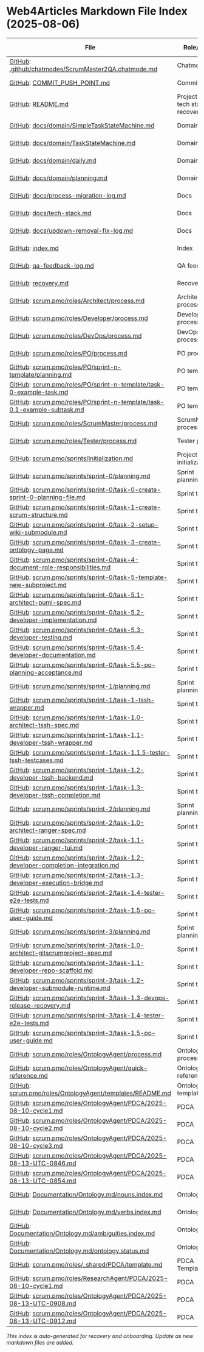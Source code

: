 # Web4Articles Markdown File Index (2025-08-06)

| File | Role/Type | Last Modified |
|------|-----------|--------------|
| [GitHub](https://github.com/Cerulean-Circle-GmbH/Web4Articles/blob/feature/ontology-agent/.github/chatmodes/ScrumMaster2QA.chatmode.md): [.github/chatmodes/ScrumMaster2QA.chatmode.md](.github/chatmodes/ScrumMaster2QA.chatmode.md) | Chatmode | 2025-08-06 |
| [GitHub](https://github.com/Cerulean-Circle-GmbH/Web4Articles/blob/feature/ontology-agent/COMMIT_PUSH_POINT.md): [COMMIT_PUSH_POINT.md](COMMIT_PUSH_POINT.md) | Commit guide | 2025-08-06 |
| [GitHub](https://github.com/Cerulean-Circle-GmbH/Web4Articles/blob/feature/ontology-agent/README.md): [README.md](README.md) | Project root, tech stack, recovery | 2025-08-06 |
| [GitHub](https://github.com/Cerulean-Circle-GmbH/Web4Articles/blob/feature/ontology-agent/docs/domain/SimpleTaskStateMachine.md): [docs/domain/SimpleTaskStateMachine.md](docs/domain/SimpleTaskStateMachine.md) | Domain doc | 2025-08-06 |
| [GitHub](https://github.com/Cerulean-Circle-GmbH/Web4Articles/blob/feature/ontology-agent/docs/domain/TaskStateMachine.md): [docs/domain/TaskStateMachine.md](docs/domain/TaskStateMachine.md) | Domain doc | 2025-08-06 |
| [GitHub](https://github.com/Cerulean-Circle-GmbH/Web4Articles/blob/feature/ontology-agent/docs/domain/daily.md): [docs/domain/daily.md](docs/domain/daily.md) | Domain doc | 2025-08-06 |
| [GitHub](https://github.com/Cerulean-Circle-GmbH/Web4Articles/blob/feature/ontology-agent/docs/domain/planning.md): [docs/domain/planning.md](docs/domain/planning.md) | Domain doc | 2025-08-06 |
| [GitHub](https://github.com/Cerulean-Circle-GmbH/Web4Articles/blob/feature/ontology-agent/docs/process-migration-log.md): [docs/process-migration-log.md](docs/process-migration-log.md) | Docs | 2025-08-06 |
| [GitHub](https://github.com/Cerulean-Circle-GmbH/Web4Articles/blob/feature/ontology-agent/docs/tech-stack.md): [docs/tech-stack.md](docs/tech-stack.md) | Docs | 2025-08-06 |
| [GitHub](https://github.com/Cerulean-Circle-GmbH/Web4Articles/blob/feature/ontology-agent/docs/updown-removal-fix-log.md): [docs/updown-removal-fix-log.md](docs/updown-removal-fix-log.md) | Docs | 2025-08-06 |
| [GitHub](https://github.com/Cerulean-Circle-GmbH/Web4Articles/blob/feature/ontology-agent/index.md): [index.md](index.md) | Index | 2025-08-06 |
| [GitHub](https://github.com/Cerulean-Circle-GmbH/Web4Articles/blob/feature/ontology-agent/qa-feedback-log.md): [qa-feedback-log.md](qa-feedback-log.md) | QA feedback | 2025-08-06 |
| [GitHub](https://github.com/Cerulean-Circle-GmbH/Web4Articles/blob/feature/ontology-agent/recovery.md): [recovery.md](recovery.md) | Recovery log | 2025-08-06 |
| [GitHub](https://github.com/Cerulean-Circle-GmbH/Web4Articles/blob/feature/ontology-agent/scrum.pmo/roles/Architect/process.md): [scrum.pmo/roles/Architect/process.md](scrum.pmo/roles/Architect/process.md) | Architect process | 2025-08-06 |
| [GitHub](https://github.com/Cerulean-Circle-GmbH/Web4Articles/blob/feature/ontology-agent/scrum.pmo/roles/Developer/process.md): [scrum.pmo/roles/Developer/process.md](scrum.pmo/roles/Developer/process.md) | Developer process | 2025-08-06 |
| [GitHub](https://github.com/Cerulean-Circle-GmbH/Web4Articles/blob/feature/ontology-agent/scrum.pmo/roles/DevOps/process.md): [scrum.pmo/roles/DevOps/process.md](scrum.pmo/roles/DevOps/process.md) | DevOps process | 2025-08-06 |
| [GitHub](https://github.com/Cerulean-Circle-GmbH/Web4Articles/blob/feature/ontology-agent/scrum.pmo/roles/PO/process.md): [scrum.pmo/roles/PO/process.md](scrum.pmo/roles/PO/process.md) | PO process | 2025-08-06 |
| [GitHub](https://github.com/Cerulean-Circle-GmbH/Web4Articles/blob/feature/ontology-agent/scrum.pmo/roles/PO/sprint-n-template/planning.md): [scrum.pmo/roles/PO/sprint-n-template/planning.md](scrum.pmo/roles/PO/sprint-n-template/planning.md) | PO template | 2025-08-06 |
| [GitHub](https://github.com/Cerulean-Circle-GmbH/Web4Articles/blob/feature/ontology-agent/scrum.pmo/roles/PO/sprint-n-template/task-0-example-task.md): [scrum.pmo/roles/PO/sprint-n-template/task-0-example-task.md](scrum.pmo/roles/PO/sprint-n-template/task-0-example-task.md) | PO template | 2025-08-06 |
| [GitHub](https://github.com/Cerulean-Circle-GmbH/Web4Articles/blob/feature/ontology-agent/scrum.pmo/roles/PO/sprint-n-template/task-0.1-example-subtask.md): [scrum.pmo/roles/PO/sprint-n-template/task-0.1-example-subtask.md](scrum.pmo/roles/PO/sprint-n-template/task-0.1-example-subtask.md) | PO template | 2025-08-06 |
| [GitHub](https://github.com/Cerulean-Circle-GmbH/Web4Articles/blob/feature/ontology-agent/scrum.pmo/roles/ScrumMaster/process.md): [scrum.pmo/roles/ScrumMaster/process.md](scrum.pmo/roles/ScrumMaster/process.md) | ScrumMaster process | 2025-08-06 |
| [GitHub](https://github.com/Cerulean-Circle-GmbH/Web4Articles/blob/feature/ontology-agent/scrum.pmo/roles/Tester/process.md): [scrum.pmo/roles/Tester/process.md](scrum.pmo/roles/Tester/process.md) | Tester process | 2025-08-06 |
| [GitHub](https://github.com/Cerulean-Circle-GmbH/Web4Articles/blob/feature/ontology-agent/scrum.pmo/sprints/initialization.md): [scrum.pmo/sprints/initialization.md](scrum.pmo/sprints/initialization.md) | Project initialization | 2025-08-06 |
| [GitHub](https://github.com/Cerulean-Circle-GmbH/Web4Articles/blob/feature/ontology-agent/scrum.pmo/sprints/sprint-0/planning.md): [scrum.pmo/sprints/sprint-0/planning.md](scrum.pmo/sprints/sprint-0/planning.md) | Sprint planning | 2025-08-06 |
| [GitHub](https://github.com/Cerulean-Circle-GmbH/Web4Articles/blob/feature/ontology-agent/scrum.pmo/sprints/sprint-0/task-0-create-sprint-0-planning-file.md): [scrum.pmo/sprints/sprint-0/task-0-create-sprint-0-planning-file.md](scrum.pmo/sprints/sprint-0/task-0-create-sprint-0-planning-file.md) | Sprint task | 2025-08-06 |
| [GitHub](https://github.com/Cerulean-Circle-GmbH/Web4Articles/blob/feature/ontology-agent/scrum.pmo/sprints/sprint-0/task-1-create-scrum-structure.md): [scrum.pmo/sprints/sprint-0/task-1-create-scrum-structure.md](scrum.pmo/sprints/sprint-0/task-1-create-scrum-structure.md) | Sprint task | 2025-08-06 |
| [GitHub](https://github.com/Cerulean-Circle-GmbH/Web4Articles/blob/feature/ontology-agent/scrum.pmo/sprints/sprint-0/task-2-setup-wiki-submodule.md): [scrum.pmo/sprints/sprint-0/task-2-setup-wiki-submodule.md](scrum.pmo/sprints/sprint-0/task-2-setup-wiki-submodule.md) | Sprint task | 2025-08-06 |
| [GitHub](https://github.com/Cerulean-Circle-GmbH/Web4Articles/blob/feature/ontology-agent/scrum.pmo/sprints/sprint-0/task-3-create-ontology-page.md): [scrum.pmo/sprints/sprint-0/task-3-create-ontology-page.md](scrum.pmo/sprints/sprint-0/task-3-create-ontology-page.md) | Sprint task | 2025-08-06 |
| [GitHub](https://github.com/Cerulean-Circle-GmbH/Web4Articles/blob/feature/ontology-agent/scrum.pmo/sprints/sprint-0/task-4-document-role-responsibilities.md): [scrum.pmo/sprints/sprint-0/task-4-document-role-responsibilities.md](scrum.pmo/sprints/sprint-0/task-4-document-role-responsibilities.md) | Sprint task | 2025-08-06 |
| [GitHub](https://github.com/Cerulean-Circle-GmbH/Web4Articles/blob/feature/ontology-agent/scrum.pmo/sprints/sprint-0/task-5-template-new-subproject.md): [scrum.pmo/sprints/sprint-0/task-5-template-new-subproject.md](scrum.pmo/sprints/sprint-0/task-5-template-new-subproject.md) | Sprint task | 2025-08-06 |
| [GitHub](https://github.com/Cerulean-Circle-GmbH/Web4Articles/blob/feature/ontology-agent/scrum.pmo/sprints/sprint-0/task-5.1-architect-puml-spec.md): [scrum.pmo/sprints/sprint-0/task-5.1-architect-puml-spec.md](scrum.pmo/sprints/sprint-0/task-5.1-architect-puml-spec.md) | Sprint task | 2025-08-06 |
| [GitHub](https://github.com/Cerulean-Circle-GmbH/Web4Articles/blob/feature/ontology-agent/scrum.pmo/sprints/sprint-0/task-5.2-developer-implementation.md): [scrum.pmo/sprints/sprint-0/task-5.2-developer-implementation.md](scrum.pmo/sprints/sprint-0/task-5.2-developer-implementation.md) | Sprint task | 2025-08-06 |
| [GitHub](https://github.com/Cerulean-Circle-GmbH/Web4Articles/blob/feature/ontology-agent/scrum.pmo/sprints/sprint-0/task-5.3-developer-testing.md): [scrum.pmo/sprints/sprint-0/task-5.3-developer-testing.md](scrum.pmo/sprints/sprint-0/task-5.3-developer-testing.md) | Sprint task | 2025-08-06 |
| [GitHub](https://github.com/Cerulean-Circle-GmbH/Web4Articles/blob/feature/ontology-agent/scrum.pmo/sprints/sprint-0/task-5.4-developer-documentation.md): [scrum.pmo/sprints/sprint-0/task-5.4-developer-documentation.md](scrum.pmo/sprints/sprint-0/task-5.4-developer-documentation.md) | Sprint task | 2025-08-06 |
| [GitHub](https://github.com/Cerulean-Circle-GmbH/Web4Articles/blob/feature/ontology-agent/scrum.pmo/sprints/sprint-0/task-5.5-po-planning-acceptance.md): [scrum.pmo/sprints/sprint-0/task-5.5-po-planning-acceptance.md](scrum.pmo/sprints/sprint-0/task-5.5-po-planning-acceptance.md) | Sprint task | 2025-08-06 |
| [GitHub](https://github.com/Cerulean-Circle-GmbH/Web4Articles/blob/feature/ontology-agent/scrum.pmo/sprints/sprint-1/planning.md): [scrum.pmo/sprints/sprint-1/planning.md](scrum.pmo/sprints/sprint-1/planning.md) | Sprint planning | 2025-08-06 |
| [GitHub](https://github.com/Cerulean-Circle-GmbH/Web4Articles/blob/feature/ontology-agent/scrum.pmo/sprints/sprint-1/task-1-tssh-wrapper.md): [scrum.pmo/sprints/sprint-1/task-1-tssh-wrapper.md](scrum.pmo/sprints/sprint-1/task-1-tssh-wrapper.md) | Sprint task | 2025-08-06 |
| [GitHub](https://github.com/Cerulean-Circle-GmbH/Web4Articles/blob/feature/ontology-agent/scrum.pmo/sprints/sprint-1/task-1.0-architect-tssh-spec.md): [scrum.pmo/sprints/sprint-1/task-1.0-architect-tssh-spec.md](scrum.pmo/sprints/sprint-1/task-1.0-architect-tssh-spec.md) | Sprint task | 2025-08-06 |
| [GitHub](https://github.com/Cerulean-Circle-GmbH/Web4Articles/blob/feature/ontology-agent/scrum.pmo/sprints/sprint-1/task-1.1-developer-tssh-wrapper.md): [scrum.pmo/sprints/sprint-1/task-1.1-developer-tssh-wrapper.md](scrum.pmo/sprints/sprint-1/task-1.1-developer-tssh-wrapper.md) | Sprint task | 2025-08-06 |
| [GitHub](https://github.com/Cerulean-Circle-GmbH/Web4Articles/blob/feature/ontology-agent/scrum.pmo/sprints/sprint-1/task-1.1.5-tester-tssh-testcases.md): [scrum.pmo/sprints/sprint-1/task-1.1.5-tester-tssh-testcases.md](scrum.pmo/sprints/sprint-1/task-1.1.5-tester-tssh-testcases.md) | Sprint task | 2025-08-06 |
| [GitHub](https://github.com/Cerulean-Circle-GmbH/Web4Articles/blob/feature/ontology-agent/scrum.pmo/sprints/sprint-1/task-1.2-developer-tssh-backend.md): [scrum.pmo/sprints/sprint-1/task-1.2-developer-tssh-backend.md](scrum.pmo/sprints/sprint-1/task-1.2-developer-tssh-backend.md) | Sprint task | 2025-08-06 |
| [GitHub](https://github.com/Cerulean-Circle-GmbH/Web4Articles/blob/feature/ontology-agent/scrum.pmo/sprints/sprint-1/task-1.3-developer-tssh-completion.md): [scrum.pmo/sprints/sprint-1/task-1.3-developer-tssh-completion.md](scrum.pmo/sprints/sprint-1/task-1.3-developer-tssh-completion.md) | Sprint task | 2025-08-06 |
| [GitHub](https://github.com/Cerulean-Circle-GmbH/Web4Articles/blob/feature/ontology-agent/scrum.pmo/sprints/sprint-2/planning.md): [scrum.pmo/sprints/sprint-2/planning.md](scrum.pmo/sprints/sprint-2/planning.md) | Sprint planning | 2025-08-08 |
| [GitHub](https://github.com/Cerulean-Circle-GmbH/Web4Articles/blob/feature/ontology-agent/scrum.pmo/sprints/sprint-2/task-1.0-architect-ranger-spec.md): [scrum.pmo/sprints/sprint-2/task-1.0-architect-ranger-spec.md](scrum.pmo/sprints/sprint-2/task-1.0-architect-ranger-spec.md) | Sprint task | 2025-08-08 |
| [GitHub](https://github.com/Cerulean-Circle-GmbH/Web4Articles/blob/feature/ontology-agent/scrum.pmo/sprints/sprint-2/task-1.1-developer-ranger-tui.md): [scrum.pmo/sprints/sprint-2/task-1.1-developer-ranger-tui.md](scrum.pmo/sprints/sprint-2/task-1.1-developer-ranger-tui.md) | Sprint task | 2025-08-08 |
| [GitHub](https://github.com/Cerulean-Circle-GmbH/Web4Articles/blob/feature/ontology-agent/scrum.pmo/sprints/sprint-2/task-1.2-developer-completion-integration.md): [scrum.pmo/sprints/sprint-2/task-1.2-developer-completion-integration.md](scrum.pmo/sprints/sprint-2/task-1.2-developer-completion-integration.md) | Sprint task | 2025-08-08 |
| [GitHub](https://github.com/Cerulean-Circle-GmbH/Web4Articles/blob/feature/ontology-agent/scrum.pmo/sprints/sprint-2/task-1.3-developer-execution-bridge.md): [scrum.pmo/sprints/sprint-2/task-1.3-developer-execution-bridge.md](scrum.pmo/sprints/sprint-2/task-1.3-developer-execution-bridge.md) | Sprint task | 2025-08-08 |
| [GitHub](https://github.com/Cerulean-Circle-GmbH/Web4Articles/blob/feature/ontology-agent/scrum.pmo/sprints/sprint-2/task-1.4-tester-e2e-tests.md): [scrum.pmo/sprints/sprint-2/task-1.4-tester-e2e-tests.md](scrum.pmo/sprints/sprint-2/task-1.4-tester-e2e-tests.md) | Sprint task | 2025-08-08 |
| [GitHub](https://github.com/Cerulean-Circle-GmbH/Web4Articles/blob/feature/ontology-agent/scrum.pmo/sprints/sprint-2/task-1.5-po-user-guide.md): [scrum.pmo/sprints/sprint-2/task-1.5-po-user-guide.md](scrum.pmo/sprints/sprint-2/task-1.5-po-user-guide.md) | Sprint task | 2025-08-08 |
| [GitHub](https://github.com/Cerulean-Circle-GmbH/Web4Articles/blob/feature/ontology-agent/scrum.pmo/sprints/sprint-3/planning.md): [scrum.pmo/sprints/sprint-3/planning.md](scrum.pmo/sprints/sprint-3/planning.md) | Sprint planning | 2025-08-08 |
| [GitHub](https://github.com/Cerulean-Circle-GmbH/Web4Articles/blob/feature/ontology-agent/scrum.pmo/sprints/sprint-3/task-1.0-architect-gitscrumproject-spec.md): [scrum.pmo/sprints/sprint-3/task-1.0-architect-gitscrumproject-spec.md](scrum.pmo/sprints/sprint-3/task-1.0-architect-gitscrumproject-spec.md) | Sprint task | 2025-08-08 |
| [GitHub](https://github.com/Cerulean-Circle-GmbH/Web4Articles/blob/feature/ontology-agent/scrum.pmo/sprints/sprint-3/task-1.1-developer-repo-scaffold.md): [scrum.pmo/sprints/sprint-3/task-1.1-developer-repo-scaffold.md](scrum.pmo/sprints/sprint-3/task-1.1-developer-repo-scaffold.md) | Sprint task | 2025-08-08 |
| [GitHub](https://github.com/Cerulean-Circle-GmbH/Web4Articles/blob/feature/ontology-agent/scrum.pmo/sprints/sprint-3/task-1.2-developer-submodule-runtime.md): [scrum.pmo/sprints/sprint-3/task-1.2-developer-submodule-runtime.md](scrum.pmo/sprints/sprint-3/task-1.2-developer-submodule-runtime.md) | Sprint task | 2025-08-08 |
| [GitHub](https://github.com/Cerulean-Circle-GmbH/Web4Articles/blob/feature/ontology-agent/scrum.pmo/sprints/sprint-3/task-1.3-devops-release-recovery.md): [scrum.pmo/sprints/sprint-3/task-1.3-devops-release-recovery.md](scrum.pmo/sprints/sprint-3/task-1.3-devops-release-recovery.md) | Sprint task | 2025-08-08 |
| [GitHub](https://github.com/Cerulean-Circle-GmbH/Web4Articles/blob/feature/ontology-agent/scrum.pmo/sprints/sprint-3/task-1.4-tester-e2e-tests.md): [scrum.pmo/sprints/sprint-3/task-1.4-tester-e2e-tests.md](scrum.pmo/sprints/sprint-3/task-1.4-tester-e2e-tests.md) | Sprint task | 2025-08-08 |
| [GitHub](https://github.com/Cerulean-Circle-GmbH/Web4Articles/blob/feature/ontology-agent/scrum.pmo/sprints/sprint-3/task-1.5-po-user-guide.md): [scrum.pmo/sprints/sprint-3/task-1.5-po-user-guide.md](scrum.pmo/sprints/sprint-3/task-1.5-po-user-guide.md) | Sprint task | 2025-08-08 |
| [GitHub](https://github.com/Cerulean-Circle-GmbH/Web4Articles/blob/feature/ontology-agent/scrum.pmo/roles/OntologyAgent/process.md): [scrum.pmo/roles/OntologyAgent/process.md](scrum.pmo/roles/OntologyAgent/process.md) | OntologyAgent process | 2025-08-10 |
| [GitHub](https://github.com/Cerulean-Circle-GmbH/Web4Articles/blob/feature/ontology-agent/scrum.pmo/roles/OntologyAgent/quick-reference.md): [scrum.pmo/roles/OntologyAgent/quick-reference.md](scrum.pmo/roles/OntologyAgent/quick-reference.md) | OntologyAgent reference | 2025-08-10 |
| [GitHub](https://github.com/Cerulean-Circle-GmbH/Web4Articles/blob/feature/ontology-agent/scrum.pmo/roles/OntologyAgent/templates/README.md): [scrum.pmo/roles/OntologyAgent/templates/README.md](scrum.pmo/roles/OntologyAgent/templates/README.md) | OntologyAgent templates | 2025-08-10 |
| [GitHub](https://github.com/Cerulean-Circle-GmbH/Web4Articles/blob/feature/ontology-agent/scrum.pmo/roles/OntologyAgent/PDCA/2025-08-10-cycle1.md): [scrum.pmo/roles/OntologyAgent/PDCA/2025-08-10-cycle1.md](scrum.pmo/roles/OntologyAgent/PDCA/2025-08-10-cycle1.md) | PDCA | 2025-08-10 |
| [GitHub](https://github.com/Cerulean-Circle-GmbH/Web4Articles/blob/feature/ontology-agent/scrum.pmo/roles/OntologyAgent/PDCA/2025-08-10-cycle2.md): [scrum.pmo/roles/OntologyAgent/PDCA/2025-08-10-cycle2.md](scrum.pmo/roles/OntologyAgent/PDCA/2025-08-10-cycle2.md) | PDCA | 2025-08-10 |
| [GitHub](https://github.com/Cerulean-Circle-GmbH/Web4Articles/blob/feature/ontology-agent/scrum.pmo/roles/OntologyAgent/PDCA/2025-08-10-cycle3.md): [scrum.pmo/roles/OntologyAgent/PDCA/2025-08-10-cycle3.md](scrum.pmo/roles/OntologyAgent/PDCA/2025-08-10-cycle3.md) | PDCA | 2025-08-10 |
| [GitHub](https://github.com/Cerulean-Circle-GmbH/Web4Articles/blob/feature/ontology-agent/scrum.pmo/roles/OntologyAgent/PDCA/2025-08-13-UTC-0846.md): [scrum.pmo/roles/OntologyAgent/PDCA/2025-08-13-UTC-0846.md](scrum.pmo/roles/OntologyAgent/PDCA/2025-08-13-UTC-0846.md) | PDCA | 2025-08-13 |
| [GitHub](https://github.com/Cerulean-Circle-GmbH/Web4Articles/blob/feature/ontology-agent/scrum.pmo/roles/OntologyAgent/PDCA/2025-08-13-UTC-0854.md): [scrum.pmo/roles/OntologyAgent/PDCA/2025-08-13-UTC-0854.md](scrum.pmo/roles/OntologyAgent/PDCA/2025-08-13-UTC-0854.md) | PDCA | 2025-08-13 |
| [GitHub](https://github.com/Cerulean-Circle-GmbH/Web4Articles/blob/feature/ontology-agent/Documentation/Ontology.md/nouns.index.md): [Documentation/Ontology.md/nouns.index.md](Documentation/Ontology.md/nouns.index.md) | Ontology | 2025-08-10 |
| [GitHub](https://github.com/Cerulean-Circle-GmbH/Web4Articles/blob/feature/ontology-agent/Documentation/Ontology.md/verbs.index.md): [Documentation/Ontology.md/verbs.index.md](Documentation/Ontology.md/verbs.index.md) | Ontology | 2025-08-10 |
| [GitHub](https://github.com/Cerulean-Circle-GmbH/Web4Articles/blob/feature/ontology-agent/Documentation/Ontology.md/ambiguities.index.md): [Documentation/Ontology.md/ambiguities.index.md](Documentation/Ontology.md/ambiguities.index.md) | Ontology | 2025-08-10 |
| [GitHub](https://github.com/Cerulean-Circle-GmbH/Web4Articles/blob/feature/ontology-agent/Documentation/Ontology.md/ontology.status.md): [Documentation/Ontology.md/ontology.status.md](Documentation/Ontology.md/ontology.status.md) | Ontology | 2025-08-10 |
| [GitHub](https://github.com/Cerulean-Circle-GmbH/Web4Articles/blob/feature/ontology-agent/scrum.pmo/roles/_shared/PDCA/template.md): [scrum.pmo/roles/_shared/PDCA/template.md](scrum.pmo/roles/_shared/PDCA/template.md) | PDCA Template | 2025-08-10 |
| [GitHub](https://github.com/Cerulean-Circle-GmbH/Web4Articles/blob/feature/ontology-agent/scrum.pmo/roles/ResearchAgent/PDCA/2025-08-10-cycle1.md): [scrum.pmo/roles/ResearchAgent/PDCA/2025-08-10-cycle1.md](scrum.pmo/roles/ResearchAgent/PDCA/2025-08-10-cycle1.md) | PDCA | 2025-08-10 |
| [GitHub](https://github.com/Cerulean-Circle-GmbH/Web4Articles/blob/feature/ontology-agent/scrum.pmo/roles/OntologyAgent/PDCA/2025-08-13-UTC-0908.md): [scrum.pmo/roles/OntologyAgent/PDCA/2025-08-13-UTC-0908.md](scrum.pmo/roles/OntologyAgent/PDCA/2025-08-13-UTC-0908.md) | PDCA | 2025-08-13 |
| [GitHub](https://github.com/Cerulean-Circle-GmbH/Web4Articles/blob/feature/ontology-agent/scrum.pmo/roles/OntologyAgent/PDCA/2025-08-13-UTC-0912.md): [scrum.pmo/roles/OntologyAgent/PDCA/2025-08-13-UTC-0912.md](scrum.pmo/roles/OntologyAgent/PDCA/2025-08-13-UTC-0912.md) | PDCA | 2025-08-13 |

*This index is auto-generated for recovery and onboarding. Update as new markdown files are added.*
